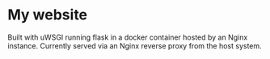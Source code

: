 # My website

Built with uWSGI running flask in a docker container hosted by an Nginx instance. Currently served via an Nginx reverse proxy from the host system.
